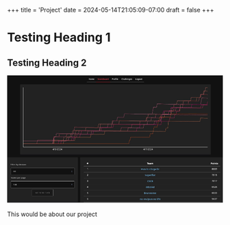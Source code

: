 +++
title = 'Project'
date = 2024-05-14T21:05:09-07:00
draft = false
+++


# Testing Heading 1
## Testing Heading 2

![Image Alt Text](/img/scoreboard.png)

This would be about our project
